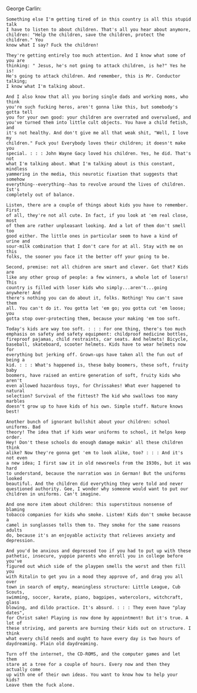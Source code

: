 George Carlin:

    Something else I'm getting tired of in this country is all this stupid talk
    I have to listen to about children. That's all you hear about anymore,
    children: "Help the children, save the children, protect the children." You
    know what I say? Fuck the children!

    They're getting entirely too much attention. And I know what some of you are
    thinking: " Jesus, he's not going to attack children, is he?" Yes he is!
    He's going to attack children. And remember, this is Mr. Conductor talking;
    I know what I'm talking about.

    And I also know that all you boring single dads and working moms, who think
    you're such fucking heros, aren't gonna like this, but somebody's gotta tell
    you for your own good: your children are overrated and overvalued, and
    you've turned them into little cult objects. You have a child fetish, and
    it's not healthy. And don't give me all that weak shit, "Well, I love my
    children." Fuck you! Everybody loves their children; it doesn't make you
    special. : : : John Wayne Gacy loved his children. Yes, he did. That's not
    what I'm talking about. What I'm talking about is this constant, mindless
    yammering in the media, this neurotic fixation that suggests that somehow
    everything--everything--has to revolve around the lives of children. Ist's
    completely out of balance.

    Listen, there are a couple of things about kids you have to remember. First
    of all, they're not all cute. In fact, if you look at 'em real close, most
    of them are rather unpleasant looking. And a lot of them don't smell too
    good either. The little ones in particular seem to have a kind of urine and
    sour-milk combination that I don't care for at all. Stay with me on this
    folks, the sooner you face it the better off your going to be.

    Second, premise: not all chidren are smart and clever. Got that? Kids are
    like any other group of people: a few winners, a whole lot of losers! This
    country is filled with loser kids who simply...aren't...going anywhere! And
    there's nothing you can do about it, folks. Nothing! You can't save them
    all. You can't do it. You gotta let 'em go; you gotta cut 'em loose; you
    gotta stop over-protecting them, because your making 'em too soft.

    Today's kids are way too soft. : : : For one thing, there's too much
    emphasis on safety and safety equipment: childproof medicine bottles,
    fireproof pajamas, child restraints, car seats. And helmets! Bicycle,
    baseball, skateboard, scooter helmets. Kids have to wear helmets now for
    everything but jerking off. Grown-ups have taken all the fun out of being a
    kid. : : : What's happened is, these baby boomers, these soft, fruity baby
    boomers, have raised an entire generation of soft, fruity kids who aren't
    even allowed hazardous toys, for Chrissakes! What ever happened to natural
    selection? Survival of the fittest? The kid who swallows too many marbles
    doesn't grow up to have kids of his own. Simple stuff. Nature knows best!

    Another bunch of ignorant bullshit about your children: school uniforms. Bad
    theory! The idea that if kids wear uniforms to school, it helps keep order.
    Hey! Don't these schools do enough damage makin' all these children think
    alike? Now they're gonna get 'em to look alike, too? : : : And it's not even
    a new idea; I first saw it in old newsreels from the 1930s, but it was hard
    to understand, because the narration was in German! But the uniforms looked
    beautiful. And the children did everything they were told and never
    questioned authority. Gee, I wonder why someone would want to put our
    children in uniforms. Can't imagine.

    And one more item about children: this superstitous nonsense of blaming
    tobacco companies for kids who smoke. Listem! Kids don't smoke because a
    camel in sunglasses tells them to. They smoke for the same reasons adults
    do, because it's an enjoyable activity that relieves anxiety and depression.

    And you'd be anxious and depressed too if you had to put up with these
    pathetic, insecure, yuppie parents who enroll you in college before you've
    figured out which side of the playpen smells the worst and then fill you
    with Ritalin to get you in a mood they approve of, and drag you all over
    town in search of empty, meaningless structure: Little League, Cub Scouts,
    swimming, soccer, karate, piano, bagpipes, watercolors, witchcraft, glass
    blowing, and dildo practice. It's absurd. : : : They even have "play dates",
    for Christ sake! Playing is now done by appointment! But it's true. A lot of
    these striving, and parents are burning their kids out on structure. I think
    what every child needs and ought to have every day is two hours of
    daydreaming. Plain old daydreaming.

    Turn off the internet, the CD-ROMS, and the computer games and let them
    stare at a tree for a couple of hours. Every now and then they actually come
    up with one of their own ideas. You want to know how to help your kids?
    Leave them the fuck alone. 


